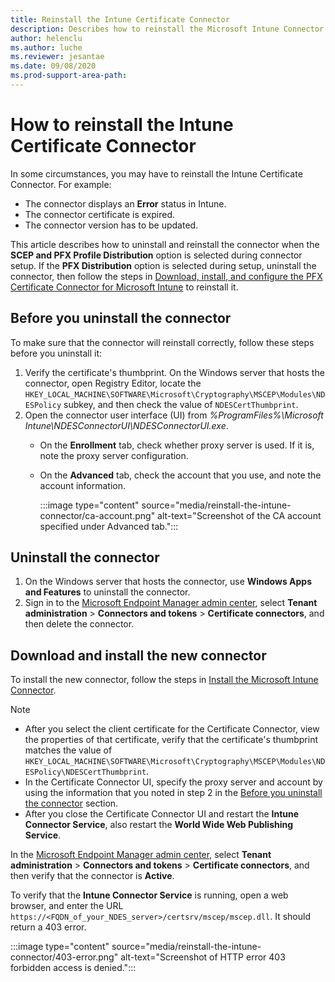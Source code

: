 ```yaml
---
title: Reinstall the Intune Certificate Connector
description: Describes how to reinstall the Microsoft Intune Connector.
author: helenclu
ms.author: luche
ms.reviewer: jesantae
ms.date: 09/08/2020
ms.prod-support-area-path: 
---
```

# How to reinstall the Intune Certificate Connector

In some circumstances, you may have to reinstall the Intune Certificate Connector. For example:

- The connector displays an **Error** status in Intune.
- The connector certificate is expired.
- The connector version has to be updated.

This article describes how to uninstall and reinstall the connector when the **SCEP and PFX Profile Distribution** option is selected during connector setup. If the **PFX Distribution** option is selected during setup, uninstall the connector, then follow the steps in [Download, install, and configure the PFX Certificate Connector for Microsoft Intune](/mem/intune/protect/certficates-pfx-configure#download-install-and-configure-the-pfx-certificate-connector) to reinstall it.

## Before you uninstall the connector

To make sure that the connector will reinstall correctly, follow these steps before you uninstall it:

1. Verify the certificate's thumbprint. On the Windows server that hosts the connector, open Registry Editor, locate the `HKEY_LOCAL_MACHINE\SOFTWARE\Microsoft\Cryptography\MSCEP\Modules\NDESPolicy` subkey, and then check the value of `NDESCertThumbprint`.
2. Open the connector user interface (UI) from *%ProgramFiles%\Microsoft Intune\NDESConnectorUI\NDESConnectorUI.exe*.
    - On the **Enrollment** tab, check whether proxy server is used. If it is, note the proxy server configuration.
    - On the **Advanced** tab, check the account that you use, and note the account information.

      :::image type="content" source="media/reinstall-the-intune-connector/ca-account.png" alt-text="Screenshot of the CA account specified under Advanced tab.":::

## Uninstall the connector

1. On the Windows server that hosts the connector, use **Windows Apps and Features** to uninstall the connector.
2. Sign in to the [Microsoft Endpoint Manager admin center](https://go.microsoft.com/fwlink/?linkid=2109431), select **Tenant administration** > **Connectors and tokens** > **Certificate connectors**, and then delete the connector.

## Download and install the new connector

To install the new connector, follow the steps in [Install the Microsoft Intune Connector](/mem/intune/protect/certificates-scep-configure#install-the-microsoft-intune-connector).

> [!NOTE]
>  
> - After you select the client certificate for the Certificate Connector, view the properties of that certificate, verify that the certificate's thumbprint matches the value of `HKEY_LOCAL_MACHINE\SOFTWARE\Microsoft\Cryptography\MSCEP\Modules\NDESPolicy\NDESCertThumbprint`.
> - In the Certificate Connector UI, specify the proxy server and account by using the information that you noted in step 2 in the [Before you uninstall the connector](#before-you-uninstall-the-connector) section.
> - After you close the Certificate Connector UI and restart the **Intune Connector Service**, also restart the **World Wide Web Publishing Service**.

In the [Microsoft Endpoint Manager admin center](https://go.microsoft.com/fwlink/?linkid=2109431), select **Tenant administration** > **Connectors and tokens** > **Certificate connectors**, and then verify that the connector is **Active**.

To verify that the **Intune Connector Service** is running, open a web browser, and enter the URL `https://<FQDN_of_your_NDES_server>/certsrv/mscep/mscep.dll`. It should return a 403 error.

:::image type="content" source="media/reinstall-the-intune-connector/403-error.png" alt-text="Screenshot of HTTP error 403 forbidden access is denied.":::
